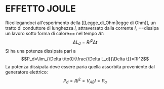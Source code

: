 # EFFETTO JOULE
Ricollegandoci all'esperimento della [[Legge_di_Ohm|legge di Ohm]], un tratto di conduttore di lunghezza $l$, attraversato dalla corrente $I$, ==dissipa un lavoro sotto forma di calore== nel tempo $\Delta t$:
$$\Delta L_d=RI^2\Delta t$$
Si ha una potenza dissipata pari a
$$P_d=\lim_{\Delta t\to0}{\frac{\Delta L_d}{\Delta t}}=RI^2$$
La potenza dissipata deve essere paria  quella assorbita proveniente dal generatore elettrico:
$$P_d=RI^2=V_{AB}I=P_a$$
